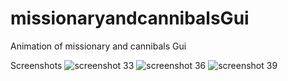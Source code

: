 # missionaryandcannibalsGui
Animation of missionary and cannibals Gui 

Screenshots
![screenshot 33](https://user-images.githubusercontent.com/35558616/39537297-d68c9a44-4e58-11e8-8901-ec2fd3b7d5c3.png)
![screenshot 36](https://user-images.githubusercontent.com/35558616/39537299-d75818f4-4e58-11e8-8059-60746c9b2d52.png)
![screenshot 39](https://user-images.githubusercontent.com/35558616/39537300-d7cc5174-4e58-11e8-81c8-772bc4cee3de.png)


